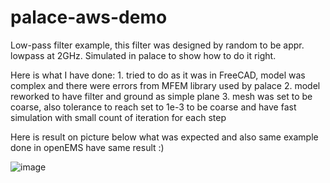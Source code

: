 # palace-aws-demo
Low-pass filter example, this filter was designed by random to be appr. lowpass at 2GHz. Simulated in palace to show how to do it right.

Here is what I have done:
	1. tried to do as it was in FreeCAD, model was complex and there were errors from MFEM library used by palace
	2. model reworked to have filter and ground as simple plane
	3. mesh was set to be coarse, also tolerance to reach set to 1e-3 to be coarse and have fast simulation with small count of iteration for each step
	
Here is result on picture below what was expected and also same example done in openEMS have same result :)

![image](https://github.com/user-attachments/assets/336fadb5-ddf6-4b8d-aafc-ab4f2bc4d479)
